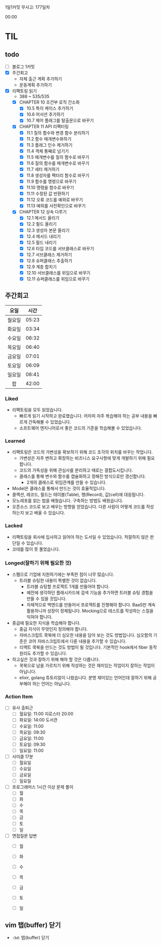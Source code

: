 1일1커밋 무사고: 177일차

00:00

# TIL

## todo

- [ ] 블로그 1커밋
- [x] 주간회고
  - 자체 출근 계획 추가하기
  - 운동계획 추가하기
- [x] 리팩토링 읽기
  - 388 ~ 535/535
  - [x] CHAPTER 10 조건부 로직 간소화
    - [x] 10.5 특이 케이스 추가하기
    - [x] 10.6 어서션 추가하기
    - [x] 10.7 제어 플래그를 탈출문으로 바꾸기
  - [x] CHAPTER 11 API 리팩터링
    - [x] 11.1 질의 함수와 변경 함수 분리하기
    - [x] 11.2 함수 매개변수화하기
    - [x] 11.3 플래그 인수 제거하기
    - [x] 11.4 객체 통째로 넘기기
    - [x] 11.5 매개변수를 질의 함수로 바꾸기
    - [x] 11.6 질의 함수를 매개변수로 바꾸기
    - [x] 11.7 세터 제거하기
    - [x] 11.8 생성자를 팩터리 함수로 바꾸기
    - [x] 11.9 함수를 명령으로 바꾸기
    - [x] 11.10 명령을 함수로 바꾸기
    - [x] 11.11 수정된 값 반환하기
    - [x] 11.12 오류 코드를 예외로 바꾸기
    - [x] 11.13 예외를 사전확인으로 바꾸기
  - [x] CHAPTER 12 상속 다루기
    - [x] 12.1 메서드 올리기
    - [x] 12.2 필드 올리기
    - [x] 12.3 생성자 본문 올리기
    - [x] 12.4 메서드 내리기
    - [x] 12.5 필드 내리기
    - [x] 12.6 타입 코드를 서브클래스로 바꾸기
    - [x] 12.7 서브클래스 제거하기
    - [x] 12.8 슈퍼클래스 추출하기
    - [x] 12.9 계층 합치기
    - [x] 12.10 서브클래스를 위임으로 바꾸기
    - [x] 12.11 슈퍼클래스를 위임으로 바꾸기

## 주간회고

|  요일  | 시간  |
| :----: | ----- |
| 월요일 | 05:23 |
| 화요일 | 03:34 |
| 수요일 | 06:32 |
| 목요일 | 06:40 |
| 금요일 | 07:01 |
| 토요일 | 06:09 |
| 일요일 | 06:41 |
|   합   | 42:00 |

### Liked

- 리팩토링을 모두 읽었습니다.
  - 빠르게 읽기 시작하고 완료했습니다. 어차피 자주 복습해야 하는 공부 내용을 빠르게 간독해볼 수 있었습니다.
  - 소프트웨어 엔지니어로서 좋은 코드의 기준을 학습해볼 수 있었습니다.

### Learned

- 리팩토링은 코드의 가변성을 확보하기 위해 코드 조각의 위치를 바꾸는 작업니다.
  - 가변성은 자주 변하고 확장하는 비즈니스 요구사항에 맞게 개발하기 위해 필요합니다.
  - 코드의 가독성을 위해 관심사를 분리하고 때로는 결합도시킵니다.
  - 클래스를 통해 변수와 함수를 캡슐화하고 정해진 방식으로만 갱신합니다.
    - 2개의 클래스로 위임관계를 만들 수 있습니다.
- Model은 클래스를 통해서 만드는 것이 효율적입니다.
- 콜랙션, 레코드, 필드는 테이블(Table), 행(Record), 값(cell)에 대응됩니다.
- 모노레포를 읽는 법을 배웠습니다. 구축하는 방법도 배웠습니다.
- 오픈소스 코드로 보고 배우는 방향을 얻었습니다. 다른 사람이 어떻게 코드를 작성하는지 보고 배울 수 있습니다.

### Lacked

- 리팩토링을 회사에 입사하고 읽어야 하는 도서일 수 있었습니다. 적절하지 않은 판단일 수 있습니다.
- 코테를 많이 못 풀었습니다.

### Longed(잘하기 위해 필요한 것)

- 스펨으로 기업에 지원하기에는 부족한 점이 너무 많습니다.
  - 트러블 슈팅한 내용이 특별한 것이 없습니다.
    - 트러블 슈팅할 프로젝트 1개를 만들어야 합니다.
    - 예전에 생각하던 플래시카드에 검색 기능을 추가하면 트러블 슈팅 경험을 만들 수 있을 것입니다.
    - 자체적으로 백엔드를 만들어서 프로젝트를 진행해야 합니다. BaaS만 계속 활용하니까 성장이 정체됩니다. Mocking으로 테스트를 작성하는 스킬을 익혀야 합니다.
- 중급에 필요한 지식을 학습해야 합니다.
  - 중급 지식이 무엇인지 정의해야 합니다.
  - 자바스크립트 쿡북에 더 심오한 내용을 담아 보는 것도 방법입니다. 심오함의 기준은 코어 자바스크립트에서 다룬 내용을 추가할 수 있습니다.
  - 리액트 쿡북을 만드는 것도 방법이 될 것입니다. 기본적인 hook에서 fiber 동작원리도 추가할 수 있습니다.
- 하고싶은 것과 잘하기 위해 해야 할 것은 다릅니다.
  - 쿡북으로 남을 가르치기 위해 작성하는 것은 재미있는 작업이지 잘하는 작업이 아닙니다. 
  - elixir, golang 튜토리얼이 나왔습니다. 분명 재미있는 언어인데 잘하기 위해 공부해야 하는 언어는 아닙니다. 

### Action Item

- [ ] 유사 출퇴근
  - [ ] 월요일: 11:00 지로스터 20:00
  - [ ] 화요일: 14:00 도서관
  - [ ] 수요일: 11:00
  - [ ] 목요일: 09:30
  - [ ] 금요일: 11:00
  - [ ] 토요일: 09:30
  - [ ] 일요일: 11:00
- [ ] 사이클 17분
  - [ ] 월요일
  - [ ] 수요일
  - [ ] 금요일
  - [ ] 일요일
- [ ] 프로그래머스 1시간 이상 문제 풀이
  - [ ] 월
  - [ ] 화
  - [ ] 수
  - [ ] 목
  - [ ] 금
  - [ ] 토
  - [ ] 일
- [ ] 면접질문 답변
  - [ ] 월
  - [ ] 화
  - [ ] 수
  - [ ] 목
  - [ ] 금
  - [ ] 토
  - [ ] 일


## vim 탭(buffer) 닫기

- `:bd`: 탭(buffer) 닫기


